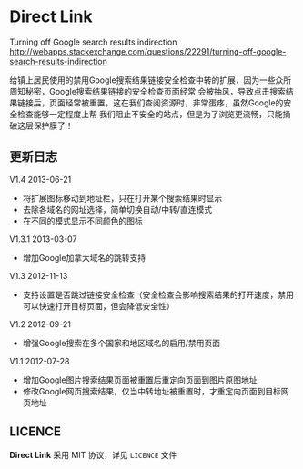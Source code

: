 Direct Link
===============

Turning off Google search results indirection
http://webapps.stackexchange.com/questions/22291/turning-off-google-search-results-indirection

给镇上居民使用的禁用Google搜索结果链接安全检查中转的扩展，因为一些众所周知秘密，Google搜索结果链接的安全检查页面经常
会被抽风，导致点击搜索结果链接后，页面经常被重置，这在我们查阅资源时，非常蛋疼，虽然Google的安全检查能够一定程度上帮
我们阻止不安全的站点，但是为了浏览更流畅，只能捅破这层保护膜了！

更新日志
----------

V1.4 2013-06-21

 * 将扩展图标移动到地址栏，只在打开某个搜索结果时显示
 * 去除各域名的网址选择，简单切换自动/中转/直连模式
 * 在不同的模式显示不同颜色的图标

V1.3.1 2013-03-07

  * 增加Google加拿大域名的跳转支持

V1.3 2012-11-13

 * 支持设置是否跳过链接安全检查（安全检查会影响搜索结果的打开速度，禁用可以快速打开目标页面，但会降低安全性）

V1.2 2012-09-21

 * 增强Google搜索在多个国家和地区域名的启用/禁用页面

V1.1 2012-07-28

 * 增加Google图片搜索结果页面被重置后重定向页面到图片原图地址
 * 修改Google网页搜索结果，仅当中转地址被重置时，才重定向页面到目标网页地址

LICENCE
-----------

**Direct Link** 采用 MIT 协议，详见 `LICENCE` 文件
